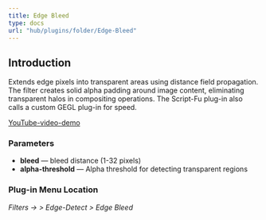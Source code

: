 ```yaml
---
title: Edge Bleed
type: docs
url: "hub/plugins/folder/Edge-Bleed"
---
```


## Introduction

Extends edge pixels into transparent areas using distance field propagation. The filter creates solid alpha padding around image content, eliminating transparent halos in compositing operations. The Script-Fu plug-in also calls a custom GEGL plug-in for speed.

[YouTube-video-demo](https://youtu.be/0aZzneEOLa8)

### Parameters

- **bleed**              — bleed distance (1-32 pixels)
- **alpha-threshold**    — Alpha threshold for detecting transparent regions

### Plug-in Menu Location

_Filters -> > Edge-Detect > Edge Bleed_